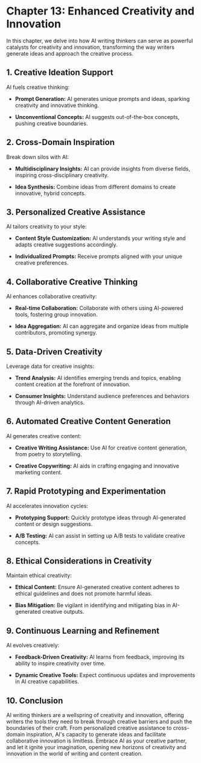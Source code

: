 Chapter 13: Enhanced Creativity and Innovation
==============================================

In this chapter, we delve into how AI writing thinkers can serve as powerful catalysts for creativity and innovation, transforming the way writers generate ideas and approach the creative process.

**1. Creative Ideation Support**
--------------------------------

AI fuels creative thinking:

* **Prompt Generation:** AI generates unique prompts and ideas, sparking creativity and innovative thinking.

* **Unconventional Concepts:** AI suggests out-of-the-box concepts, pushing creative boundaries.

**2. Cross-Domain Inspiration**
-------------------------------

Break down silos with AI:

* **Multidisciplinary Insights:** AI can provide insights from diverse fields, inspiring cross-disciplinary creativity.

* **Idea Synthesis:** Combine ideas from different domains to create innovative, hybrid concepts.

**3. Personalized Creative Assistance**
---------------------------------------

AI tailors creativity to your style:

* **Content Style Customization:** AI understands your writing style and adapts creative suggestions accordingly.

* **Individualized Prompts:** Receive prompts aligned with your unique creative preferences.

**4. Collaborative Creative Thinking**
--------------------------------------

AI enhances collaborative creativity:

* **Real-time Collaboration:** Collaborate with others using AI-powered tools, fostering group innovation.

* **Idea Aggregation:** AI can aggregate and organize ideas from multiple contributors, promoting synergy.

**5. Data-Driven Creativity**
-----------------------------

Leverage data for creative insights:

* **Trend Analysis:** AI identifies emerging trends and topics, enabling content creation at the forefront of innovation.

* **Consumer Insights:** Understand audience preferences and behaviors through AI-driven analytics.

**6. Automated Creative Content Generation**
--------------------------------------------

AI generates creative content:

* **Creative Writing Assistance:** Use AI for creative content generation, from poetry to storytelling.

* **Creative Copywriting:** AI aids in crafting engaging and innovative marketing content.

**7. Rapid Prototyping and Experimentation**
--------------------------------------------

AI accelerates innovation cycles:

* **Prototyping Support:** Quickly prototype ideas through AI-generated content or design suggestions.

* **A/B Testing:** AI can assist in setting up A/B tests to validate creative concepts.

**8. Ethical Considerations in Creativity**
-------------------------------------------

Maintain ethical creativity:

* **Ethical Content:** Ensure AI-generated creative content adheres to ethical guidelines and does not promote harmful ideas.

* **Bias Mitigation:** Be vigilant in identifying and mitigating bias in AI-generated creative outputs.

**9. Continuous Learning and Refinement**
-----------------------------------------

AI evolves creatively:

* **Feedback-Driven Creativity:** AI learns from feedback, improving its ability to inspire creativity over time.

* **Dynamic Creative Tools:** Expect continuous updates and improvements in AI creative capabilities.

**10. Conclusion**
------------------

AI writing thinkers are a wellspring of creativity and innovation, offering writers the tools they need to break through creative barriers and push the boundaries of their craft. From personalized creative assistance to cross-domain inspiration, AI's capacity to generate ideas and facilitate collaborative innovation is limitless. Embrace AI as your creative partner, and let it ignite your imagination, opening new horizons of creativity and innovation in the world of writing and content creation.
